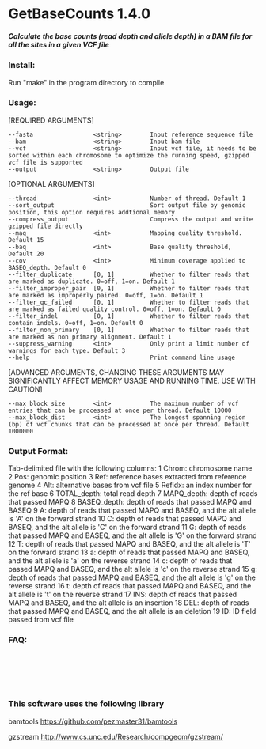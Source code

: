 # GetBaseCounts 1.4.0

##### Calculate the base counts (read depth and allele depth) in a BAM file for all the sites in a given VCF file


### Install:
Run "make" in the program directory to compile


### Usage:

[REQUIRED ARGUMENTS]

	--fasta                 <string>        Input reference sequence file
	--bam                   <string>        Input bam file
	--vcf                   <string>        Input vcf file, it needs to be sorted within each chromosome to optimize the running speed, gzipped vcf file is supported
	--output                <string>        Output file

[OPTIONAL ARGUMENTS]

	--thread                <int>           Number of thread. Default 1
	--sort_output                           Sort output file by genomic position, this option requires addtional memory
	--compress_output                       Compress the output and write gzipped file directly
	--maq                   <int>           Mapping quality threshold. Default 15
	--baq                   <int>           Base quality threshold, Default 20
	--cov                   <int>           Minimum coverage applied to BASEQ_depth. Default 0
	--filter_duplicate      [0, 1]          Whether to filter reads that are marked as duplicate. 0=off, 1=on. Default 1
	--filter_improper_pair  [0, 1]          Whether to filter reads that are marked as improperly paired. 0=off, 1=on. Default 1
	--filter_qc_failed      [0, 1]          Whether to filter reads that are marked as failed quality control. 0=off, 1=on. Default 0
	--filter_indel          [0, 1]          Whether to filter reads that contain indels. 0=off, 1=on. Default 0
	--filter_non_primary    [0, 1]          Whether to filter reads that are marked as non primary alignment. Default 1
	--suppress_warning      <int>           Only print a limit number of warnings for each type. Default 3
	--help                                  Print command line usage


[ADVANCED ARGUMENTS, CHANGING THESE ARGUMENTS MAY SIGNIFICANTLY AFFECT MEMORY USAGE AND RUNNING TIME. USE WITH CAUTION]

	--max_block_size        <int>           The maximum number of vcf entries that can be processed at once per thread. Default 10000
	--max_block_dist        <int>           The longest spanning region (bp) of vcf chunks that can be processed at once per thread. Default 1000000


### Output Format:

Tab-delimited file with the following columns:
1  Chrom: chromosome name
2  Pos: genomic position
3  Ref: reference bases extracted from reference genome
4  Alt: alternative bases from vcf file
5  Refidx: an index number for the ref base
6  TOTAL_depth: total read depth
7  MAPQ_depth: depth of reads that passed MAPQ
8  BASEQ_depth: depth of reads that passed MAPQ and BASEQ
9  A: depth of reads that passed MAPQ and BASEQ, and the alt allele is 'A' on the forward strand
10 C: depth of reads that passed MAPQ and BASEQ, and the alt allele is 'C' on the forward strand
11 G: depth of reads that passed MAPQ and BASEQ, and the alt allele is 'G' on the forward strand
12 T: depth of reads that passed MAPQ and BASEQ, and the alt allele is 'T' on the forward strand
13 a: depth of reads that passed MAPQ and BASEQ, and the alt allele is 'a' on the reverse strand
14 c: depth of reads that passed MAPQ and BASEQ, and the alt allele is 'c' on the reverse strand
15 g: depth of reads that passed MAPQ and BASEQ, and the alt allele is 'g' on the reverse strand
16 t: depth of reads that passed MAPQ and BASEQ, and the alt allele is 't' on the reverse strand
17 INS: depth of reads that passed MAPQ and BASEQ, and the alt allele is an insertion
18 DEL: depth of reads that passed MAPQ and BASEQ, and the alt allele is an deletion
19 ID: ID field passed from vcf file


### FAQ:

```






``` 

### This software uses the following library

bamtools https://github.com/pezmaster31/bamtools

gzstream http://www.cs.unc.edu/Research/compgeom/gzstream/

